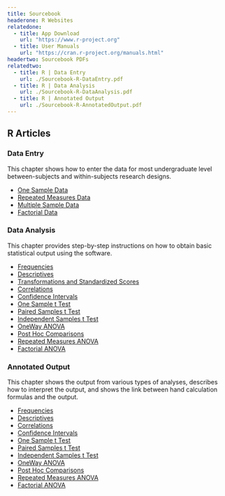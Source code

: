 ```yaml
---
title: Sourcebook
headerone: R Websites
relatedone:
  - title: App Download
    url: "https://www.r-project.org"
  - title: User Manuals
    url: "https://cran.r-project.org/manuals.html"
headertwo: Sourcebook PDFs
relatedtwo:
  - title: R | Data Entry
    url: ./Sourcebook-R-DataEntry.pdf
  - title: R | Data Analysis
    url: ./Sourcebook-R-DataAnalysis.pdf
  - title: R | Annotated Output
    url: ./Sourcebook-R-AnnotatedOutput.pdf
---
```


## R Articles

### Data Entry

This chapter shows how to enter the data for most undergraduate level between-subjects and within-subjects research designs.

- [One Sample Data](./data-entry/onesample.md)  
- [Repeated Measures Data](./data-entry/repeated.md)
- [Multiple Sample Data](./data-entry/multisample.md)
- [Factorial Data](./data-entry/factorial.md)

### Data Analysis

This chapter provides step-by-step instructions on how to obtain basic statistical output using the software.

- [Frequencies](./data-analysis/frequencies.md)
- [Descriptives](./data-analysis/descriptives.md)
- [Transformations and Standardized Scores](./data-analysis/standardized.md)
- [Correlations](./data-analysis/correlations.md)
- [Confidence Intervals](./data-analysis/intervals.md)
- [One Sample t Test](./data-analysis/onesample.md)
- [Paired Samples t Test](./data-analysis/paired.md)
- [Independent Samples t Test](./data-analysis/independent.md)
- [OneWay ANOVA](./data-analysis/oneway.md)
- [Post Hoc Comparisons](./data-analysis/posthocs.md)
- [Repeated Measures ANOVA](./data-analysis/repeated.md)
- [Factorial ANOVA](./data-analysis/factorial.md)

### Annotated Output

This chapter shows the output from various types of analyses, describes how to interpret the output, and shows the link between hand calculation formulas and the output. 

- [Frequencies](./annotated-output/frequencies.md)
- [Descriptives](./annotated-output/descriptives.md)
- [Correlations](./annotated-output/correlations.md)
- [Confidence Intervals](./annotated-output/intervals.md)
- [One Sample t Test](./annotated-output/onesample.md)
- [Paired Samples t Test](./annotated-output/paired.md)
- [Independent Samples t Test](./annotated-output/independent.md)
- [OneWay ANOVA](./annotated-output/oneway.md)
- [Post Hoc Comparisons](./annotated-output/posthocs.md)
- [Repeated Measures ANOVA](./annotated-output/repeated.md)
- [Factorial ANOVA](./annotated-output/factorial.md)
